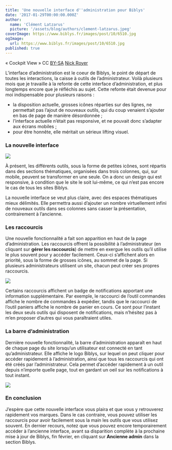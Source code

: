 ```yaml
---
title: 'Une nouvelle interface d''administration pour Biblys'
date: '2017-01-29T00:00:00.000Z'
author:
  name: 'Clément Latzarus'
  picture: '/assets/blog/authors/clement-latzarus.jpeg'
coverImage: https://www.biblys.fr/images/post/10/6510.jpg
ogImage:
  url: https://www.biblys.fr/images/post/10/6510.jpg
published: true
---
```


« Cockpit View » CC [BY-SA](https://creativecommons.org/licenses/by-sa/2.0/) [Nick Royer](https://www.flickr.com/photos/hjmediastudios/15251718692/in/photolist-aKU3vi-9NH9LR-9NBBMn-9NDZCz-cTApB3-9NvNDw-9NvF6h-9NwY8N-9NKVq9-iXj3e-peK3B7-cTAppb-cTAn1h-qu913-qu91q)

L’interface d’administration est le coeur de Biblys, le point de départ de toutes les interactions, la caisse à outils de l’administrateur. Voilà plusieurs mois que je travaille à la refonte de cette interface d’administration, et plus longtemps encore que je réfléchis au sujet. Cette refonte était devenue pour moi indispensable pour plusieurs raisons :

- la disposition actuelle, grosses icônes réparties sur des lignes, ne permettait pas l’ajout de nouveaux outils, qui du coup venaient s’ajouter en bas de page de manière désordonnée ;
- l’interface actuelle n’était pas responsive, et ne pouvait donc s’adapter aux écrans mobiles ;
- pour être honnête, elle méritait un sérieux lifting visuel.
 
### La nouvelle interface

![](https://www.biblys.fr/biblys/media/blog/admin-interface.png)

À présent, les différents outils, sous la forme de petites icônes, sont répartis dans des sections thématiques, organisées dans trois colonnes, qui, sur mobile, peuvent se transformer en une seule. On a donc un design qui est responsive, à condition que le site le soit lui-même, ce qui n’est pas encore le cas de tous les sites Biblys.

La nouvelle interface se veut plus claire, avec des espaces thématiques mieux délimités. Elle permettra aussi d’ajouter un nombre virtuellement infini de nouveaux outils dans ses colonnes sans casser la présentation, contrairement à l’ancienne.

### Les raccourcis

Une nouvelle fonctionnalité a fait son apparition en haut de la page d’administration. Les raccourcis offrent la possibilité à l’administrateur (en cliquant sur **gérer les raccourcis**) de mettre en exergue les outils qu’il utilise le plus souvent pour y accéder facilement. Ceux-ci s’affichent alors en priorité, sous la forme de grosses icônes, au sommet de la page. Si plusieurs administrateurs utilisent un site, chacun peut créer ses propres raccourcis.

![](https://www.biblys.fr/biblys/media/blog/admin-raccourcis.png)

Certains raccourcis affichent un badge de notifications apportant une information supplémentaire. Par exemple, le raccourci de l’outil commandes affiche le nombre de commandes à expédier, tandis que le raccourci de l’outil paniers affiche le nombre de panier en cours. Ce sont pour l’instant les deux seuls outils qui disposent de notifications, mais n’hésitez pas à m’en proposer d’autres qui vous paraîtraient utiles.

### La barre d’administration

Dernière nouvelle fonctionnalité, la barre d’administration apparaît en haut de chaque page du site lorsqu’un utilisateur est connecté en tant qu’administrateur. Elle affiche le logo Biblys, sur lequel on peut cliquer pour accéder rapidement à l’administration, ainsi que tous les raccourcis qui ont été créés par l’administrateur. Cela permet d’accéder rapidement à un outil depuis n’importe quelle page, tout en gardant un oeil sur les notifications à tout instant.

![](https://www.biblys.fr/biblys/media/blog/admin-barre.png)

### En conclusion

J’espère que cette nouvelle interface vous plaira et que vous y retrouverez rapidement vos marques. Dans le cas contraire, vous pouvez utiliser les raccourcis pour avoir facilement sous la main les outils que vous utilisez souvent. En dernier recours, notez que vous pouvez encore temporairement accéder à l’ancienne interface, avant sa disparition complète à la prochaine mise à jour de Biblys, fin février, en cliquant sur **Ancienne admin** dans la section Biblys.
